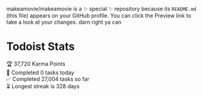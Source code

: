 makeamovie/makeamovie is a ✨ special ✨ repository because its `README.md` (this file) appears on your GitHub profile.
You can click the Preview link to take a look at your changes. darn right ya can

# Todoist Stats

<!-- TODO-IST:START -->
🏆  37,720 Karma Points           
🌸  Completed 0 tasks today           
✅  Completed 27,004 tasks so far           
⏳  Longest streak is 328 days
<!-- TODO-IST:END -->